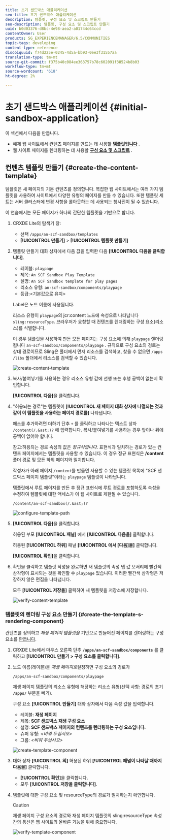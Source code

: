 ```yaml
---
title: 초기 샌드박스 애플리케이션
seo-title: 초기 샌드박스 애플리케이션
description: 템플릿, 구성 요소 및 스크립트 만들기
seo-description: 템플릿, 구성 요소 및 스크립트 만들기
uuid: b0d03376-d8bc-4e98-aea2-a01744c64ccd
contentOwner: User
products: SG_EXPERIENCEMANAGER/6.5/COMMUNITIES
topic-tags: developing
content-type: reference
discoiquuid: f74d225e-0245-4d5a-bb93-0ee3f31557aa
translation-type: tm+mt
source-git-commit: f375b40c084ee363757b78c602091f38524b8b03
workflow-type: tm+mt
source-wordcount: '618'
ht-degree: 2%

---
```



# 초기 샌드박스 애플리케이션 {#initial-sandbox-application}

이 섹션에서 다음을 만듭니다.

* 예제 웹 사이트에서 컨텐츠 페이지를 만드는 데 사용할 **[템플릿입니다](#createthepagetemplate)** .
* 웹 사이트 페이지를 렌더링하는 데 사용할 **[구성 요소 및 스크립트](#create-the-template-s-rendering-component)** .

## 컨텐츠 템플릿 만들기 {#create-the-content-template}

템플릿은 새 페이지의 기본 컨텐츠를 정의합니다. 복잡한 웹 사이트에서는 여러 가지 템플릿을 사용하여 사이트에서 다양한 유형의 페이지를 만들 수 있습니다. 또한 템플릿 세트는 서버 클러스터에 변경 사항을 롤아웃하는 데 사용되는 청사진이 될 수 있습니다.

이 연습에서는 모든 페이지가 하나의 간단한 템플릿을 기반으로 합니다.

1. CRXDE Lite의 탐색기 창:

   * 선택 `/apps/an-scf-sandbox/templates`
   * **[!UICONTROL 만들기]** > **[!UICONTROL 템플릿 만들기]**

1. 템플릿 만들기 대화 상자에서 다음 값을 입력한 다음 **[!UICONTROL 다음을 클릭합니다]**.

   * 레이블: `playpage`
   * 제목: `An SCF Sandbox Play Template`
   * 설명: `An SCF Sandbox template for play pages`
   * 리소스 유형: `an-scf-sandbox/components/playpage`
   * 등급:&lt;기본값으로 유지>

   Label은 노드 이름에 사용됩니다.

   리소스 유형이 `playpage`의 jcr:content 노드에 속성으로 나타납니다 `sling:resourceType`. 브라우저가 요청할 때 컨텐츠를 렌더링하는 구성 요소(리소스)를 식별합니다.

   이 경우 템플릿을 사용하여 만든 모든 페이지는 구성 요소에 의해 `playpage` 렌더링됩니다 `an-scf-sandbox/components/playpage` . 규칙으로 구성 요소의 경로는 상대 경로이므로 Sling은 폴더에서 먼저 리소스를 검색하고, 찾을 수 없으면 `/apps` `/libs` 폴더에서 리소스를 검색할 수 있습니다.

   ![create-content-template](assets/create-content-template-1.png)

1. 복사/붙여넣기를 사용하는 경우 리소스 유형 값에 선행 또는 후행 공백이 없는지 확인합니다.

   **[!UICONTROL 다음]**&#x200B;을 클릭합니다.

1. &quot;허용되는 경로&quot;는 템플릿이 **[!UICONTROL 새 페이지 대화 상자에 나열되는 것과 같이 이 템플릿을 사용하는 페이지 경로를]** 나타냅니다.

   패스를 추가하려면 더하기 단추 `+` 를 클릭하고 나타나는 텍스트 상자 `/content(/.&ast;)?` 에 입력합니다. 복사/붙여넣기를 사용하는 경우 앞이나 뒤에 공백이 없어야 합니다.

   참고:허용되는 경로 속성의 값은 *정규식입니다*. 표현식과 일치하는 경로가 있는 컨텐츠 페이지에서는 템플릿을 사용할 수 있습니다. 이 경우 정규 표현식은 **/content** 폴더 경로 및 모든 하위 페이지와 일치합니다.

   작성자가 아래 페이지 `/content`를 만들면 사용할 수 있는 템플릿 목록에 &quot;SCF 샌드박스 페이지 템플릿&quot;이라는 `playpage` 템플릿이 나타납니다.

   템플릿에서 루트 페이지를 만든 후 정규 표현식에 루트 경로를 포함하도록 속성을 수정하여 템플릿에 대한 액세스가 이 웹 사이트로 제한될 수 있습니다.

   `/content/an-scf-sandbox(/.&ast;)?`

   ![configure-template-path](assets/configure-template-path.png)

1. **[!UICONTROL 다음]**&#x200B;을 클릭합니다.

   허용된 부모 **[!UICONTROL 패널]** 에서 **[!UICONTROL 다음을]** 클릭합니다.

   허용된 **[!UICONTROL 하위]** 패널 **[!UICONTROL 에서 [다음]을]** 클릭합니다.

   **[!UICONTROL 확인]**&#x200B;을 클릭합니다.

1. 확인을 클릭하고 템플릿 작성을 완료하면 새 템플릿의 속성 탭 값 모서리에 빨간색 삼각형이 표시되는 것을 확인할 수 `playpage` 있습니다. 이러한 빨간색 삼각형은 저장하지 않은 편집을 나타냅니다.

   모두 **[!UICONTROL 저장을]** 클릭하여 새 템플릿을 저장소에 저장합니다.

   ![verify-content-template](assets/verify-content-template.png)

### 템플릿의 렌더링 구성 요소 만들기 {#create-the-template-s-rendering-component}

컨텐츠를 정의하고 *재생 페이지 템플릿을* 기반으로 만들어진 페이지를 렌더링하는 구성 요소를 [만듭니다](#createthepagetemplate).

1. CRXDE Lite에서 마우스 오른쪽 단추 **`/apps/an-scf-sandbox/components`** 를 클릭하고 **[!UICONTROL 만들기 > 구성 요소를 클릭합니다]**.
1. 노드 이름(레이블)을 *재생 페이지로*&#x200B;설정하면 구성 요소의 경로가

   `/apps/an-scf-sandbox/components/playpage`

   재생 페이지 템플릿의 리소스 유형에 해당하는 리소스 유형(선택 사항: 경로의 초기 **`/apps/`** 부분을 빼기).

   구성 요소 **[!UICONTROL 만들기]** 대화 상자에서 다음 속성 값을 입력합니다.

   * 레이블: **재생 페이지**
   * 제목: **SCF 샌드박스 재생 구성 요소**
   * 설명: **SCF 샌드박스 페이지의 컨텐츠를 렌더링하는 구성 요소입니다.**
   * 슈퍼 유형: *&lt;비워 두십시오>*
   * 그룹: *&lt;비워 두십시오>*

   ![create-template-component](assets/create-template-component.png)

1. 대화 상자 **[!UICONTROL 의]** 허용된 하위 **[!UICONTROL 패널이 나타날 때까지 다음을]** 클릭합니다.

   * **[!UICONTROL 확인]**&#x200B;을 클릭합니다.
   * 모두 **[!UICONTROL 저장을 클릭합니다]**.

1. 템플릿에 대한 구성 요소 및 resourceType의 경로가 일치하는지 확인합니다.

   >[!CAUTION]
   >
   >재생 페이지 구성 요소의 경로와 재생 페이지 템플릿의 sling:resourceType 속성 간의 통신은 웹 사이트의 올바른 기능을 위해 중요합니다.

   ![verify-template-component](assets/verify-template-component.png)